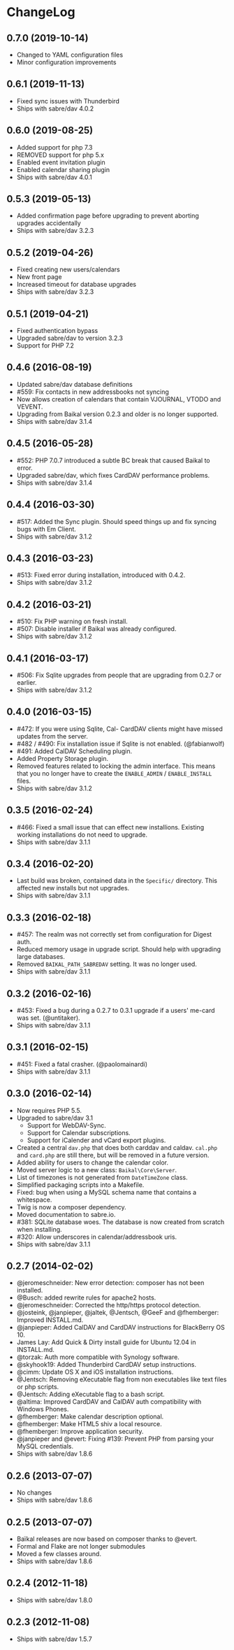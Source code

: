 ChangeLog
=========

0.7.0 (2019-10-14)
------------------

* Changed to YAML configuration files
* Minor configuration improvements

0.6.1 (2019-11-13)
------------------

* Fixed sync issues with Thunderbird
* Ships with sabre/dav 4.0.2

0.6.0 (2019-08-25)
------------------

* Added support for php 7.3
* REMOVED support for php 5.x
* Enabled event invitation plugin
* Enabled calendar sharing plugin
* Ships with sabre/dav 4.0.1

0.5.3 (2019-05-13)
------------------

* Added confirmation page before upgrading to prevent aborting upgrades accidentally
* Ships with sabre/dav 3.2.3


0.5.2 (2019-04-26)
------------------

* Fixed creating new users/calendars
* New front page
* Increased timeout for database upgrades
* Ships with sabre/dav 3.2.3


0.5.1 (2019-04-21)
------------------

* Fixed authentication bypass
* Upgraded sabre/dav to version 3.2.3
* Support for PHP 7.2


0.4.6 (2016-08-19)
------------------

* Updated sabre/dav database definitions
* #559: Fix contacts in new addressbooks not syncing
* Now allows creation of calendars that contain VJOURNAL, VTODO and VEVENT.
* Upgrading from Baikal version 0.2.3 and older is no longer supported.
* Ships with sabre/dav 3.1.4


0.4.5 (2016-05-28)
------------------

* #552: PHP 7.0.7 introduced a subtle BC break that caused Baikal to error.
* Upgraded sabre/dav, which fixes CardDAV performance problems.
* Ships with sabre/dav 3.1.4


0.4.4 (2016-03-30)
------------------

* #517: Added the Sync plugin. Should speed things up and fix syncing bugs
  with Em Client.
* Ships with sabre/dav 3.1.2


0.4.3 (2016-03-23)
------------------

* #513: Fixed error during installation, introduced with 0.4.2.
* Ships with sabre/dav 3.1.2


0.4.2 (2016-03-21)
------------------

* #510: Fix PHP warning on fresh install.
* #507: Disable installer if Baikal was already configured.
* Ships with sabre/dav 3.1.2


0.4.1 (2016-03-17)
------------------

* #506: Fix Sqlite upgrades from people that are upgrading from 0.2.7 or
  earlier.
* Ships with sabre/dav 3.1.2


0.4.0 (2016-03-15)
------------------

* #472: If you were using Sqlite, Cal- CardDAV clients might have missed
  updates from the server.
* #482 / #490: Fix installation issue if Sqlite is not enabled. (@fabianwolf)
* #491: Added CalDAV Scheduling plugin.
* Added Property Storage plugin.
* Removed features related to locking the admin interface. This means that you
  no longer have to create the `ENABLE_ADMIN` / `ENABLE_INSTALL` files.
* Ships with sabre/dav 3.1.2


0.3.5 (2016-02-24)
------------------

* #466: Fixed a small issue that can effect new installions. Existing working
  installations do not need to upgrade.
* Ships with sabre/dav 3.1.1


0.3.4 (2016-02-20)
------------------

* Last build was broken, contained data in the `Specific/` directory. This
  affected new installs but not upgrades.
* Ships with sabre/dav 3.1.1


0.3.3 (2016-02-18)
-----------------

* #457: The realm was not correctly set from configuration for Digest auth.
* Reduced memory usage in upgrade script. Should help with upgrading large
  databases.
* Removed `BAIKAL_PATH_SABREDAV` setting. It was no longer used.
* Ships with sabre/dav 3.1.1


0.3.2 (2016-02-16)
------------------

* #453: Fixed a bug during a 0.2.7 to 0.3.1 upgrade if a users' me-card was
  set. (@untitaker).
* Ships with sabre/dav 3.1.1


0.3.1 (2016-02-15)
------------------

* #451: Fixed a fatal crasher. (@paolomainardi)
* Ships with sabre/dav 3.1.1


0.3.0 (2016-02-14)
------------------

* Now requires PHP 5.5.
* Upgraded to sabre/dav 3.1
  * Support for WebDAV-Sync.
  * Support for Calendar subscriptions.
  * Support for iCalender and vCard export plugins.
* Created a central `dav.php` that does both carddav and caldav. `cal.php`
  and `card.php` are still there, but will be removed in a future version.
* Added ability for users to change the calendar color.
* Moved server logic to a new class: `Baikal\Core\Server`.
* List of timezones is not generated from `DateTimeZone` class.
* Simplified packaging scripts into a Makefile.
* Fixed: bug when using a MySQL schema name that contains a whitespace.
* Twig is now a composer dependency.
* Moved documentation to sabre.io.
* #381: SQLite database woes. The database is now created from scratch when
  installing.
* #320: Allow underscores in calendar/addressbook uris.
* Ships with sabre/dav 3.1.1


0.2.7 (2014-02-02)
------------------

* @jeromeschneider: New error detection: composer has not been installed.
* @Busch: added rewrite rules for apache2 hosts.
* @jeromeschneider: Corrected the http/https protocol detection.
* @josteink, @janpieper, @jaltek, @Jentsch, @GeeF and @fhemberger: Improved
  INSTALL.md.
* @janpieper: Added CalDAV and CardDAV instructions for BlackBerry OS 10.
* James Lay: Add Quick & Dirty install guide for Ubuntu 12.04 in INSTALL.md.
* @torzak: Auth more compatible with Synology software.
* @skyhook19: Added Thunderbird CardDAV setup instructions.
* @cimm: Update OS X and iOS installation instructions.
* @Jentsch: Removing eXecutable flag from non executables like text files or
  php scripts.
* @Jentsch: Adding eXecutable flag to a bash script.
* @altima: Improved CardDAV and CalDAV auth compatibility with Windows Phones.
* @fhemberger: Make calendar description optional.
* @fhemberger: Make HTML5 shiv a local resource.
* @fhemberger: Improve application security.
* @janpieper and @evert: Fixing #139: Prevent PHP from parsing your MySQL
  credentials.
* Ships with sabre/dav 1.8.6


0.2.6 (2013-07-07)
------------------

* No changes
* Ships with sabre/dav 1.8.6


0.2.5 (2013-07-07)
------------------

* Baïkal releases are now based on composer thanks to @evert.
* Formal and Flake are not longer submodules
* Moved a few classes around.
* Ships with sabre/dav 1.8.6


0.2.4 (2012-11-18)
------------------

* Ships with sabre/dav 1.8.0


0.2.3 (2012-11-08)
-----------------

* Ships with sabre/dav 1.5.7
